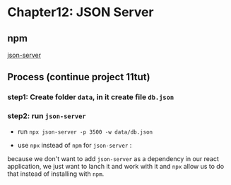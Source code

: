 # Chapter12: JSON Server

## npm

[json-server](https://www.npmjs.com/package/json-server?activeTab=readme)

## Process (continue project 11tut)

### step1: Create folder `data`, in it create file `db.json` 

### step2: run `json-server`

- run `npx json-server -p 3500 -w data/db.json`

- use `npx` instead of `npm` for `json-server` :

because we don't want to add `json-server` as a dependency in our react application, we just want to lanch it and work with it and `npx` allow us to do that instead of installing with `npm`.



